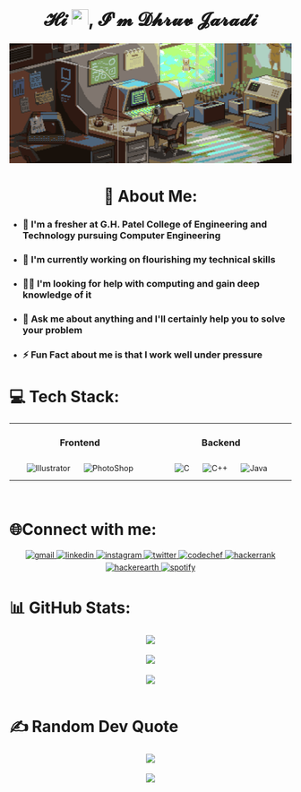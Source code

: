 ### <div align="center"><h1>𝓗𝓲 <img src = "https://user-images.githubusercontent.com/1303154/88677602-1635ba80-d120-11ea-84d8-d263ba5fc3c0.gif" width="30px" height="30px">, 𝓘'𝓶 𝓓𝓱𝓻𝓾𝓿 𝓙𝓪𝓻𝓪𝓭𝓲</div> 

![MasterHead](318301884-cfc8e6ce-df39-49b4-8ce7-6f540b9bf34f.gif)


# <div align="center">💫 About Me:</div>
- <h3>🌱 I'm a fresher at G.H. Patel College of Engineering and Technology pursuing Computer Engineering<br>
- <h3>🔭 I'm currently working on flourishing my technical skills <br>
- <h3>🤝🏽 I'm looking for help with computing and gain deep knowledge of it<br>
- <h3>💬 Ask me about anything and I'll certainly help you to solve your problem<br>
- <h3>⚡ Fun Fact about me is that I work well under pressure<br>

# 💻 Tech Stack:
<div align="center">  <table><tr><td valign="top" width="40%">

   ### <div align="center">Frontend  
<div align="center">  
<img style="margin: 10px" src="https://profilinator.rishav.dev/skills-assets/adobe_illustrator-icon.svg" alt="Illustrator" height="30" />  
<img style="margin: 10px" src="https://profilinator.rishav.dev/skills-assets/photoshop-plain.svg" alt="PhotoShop" height="30" />  
</div></td><td valign="top" width="40%">

  ### <div align="center">Backend  
<div align="center">  
<img style="margin: 10px" src="https://profilinator.rishav.dev/skills-assets/c-original.svg" alt="C" height="30" />   
<img style="margin: 10px" src="https://profilinator.rishav.dev/skills-assets/cplusplus-original.svg" alt="C++" height="30" />  
<img style="margin: 10px" src="https://profilinator.rishav.dev/skills-assets/java-original-wordmark.svg" alt="Java" height="30" />    
</div></td></tr></table>  
<br/>
  
#  <div align="left">🌐Connect with me:

<a href="https://mail.google.com/mail/u/0/#inbox?compose=jrjtXLDRkqJDHqSnLVwgQmQlLckpfdhVWfctjKQsPfxbgzvkgkBZWpkcWTwzSDpgNdSDmpTm" target="_blank">
<img src=https://img.shields.io/badge/Gmail-D14836?style=for-the-badge&logo=gmail&logoColor=white alt=gmail style="margin-bottom: 5px;" />
</a>  
<a href="https://linkedin.com/in/dhruv-jaradi-46039a179" target="_blank">
<img src=https://img.shields.io/badge/linkedin-%231E77B5.svg?&style=for-the-badge&logo=linkedin&logoColor=white alt=linkedin style="margin-bottom: 5px;" />
</a>
<a href="https://www.instagram.com/_jdhruv14_/" target="_blank">
<img src=https://img.shields.io/badge/Instagram-E4405F?style=for-the-badge&logo=instagram&logoColor=white alt=instagram style="margin-bottom: 5px;" />
</a>   
<a href="https://twitter.com/DhruvJaradi1" target="_blank">
<img src=https://img.shields.io/badge/twitter-%2300acee.svg?&style=for-the-badge&logo=twitter&logoColor=white alt=twitter style="margin-bottom: 5px;" />
</a>
<a href="https://www.codechef.com/users/jdhruv14" target="_blank">
<img src=https://img.shields.io/badge/-CodeChef-5B4638?style=for-the-badge&logo=CodeChef&logoColor=white alt=codechef style="margin-bottom: 5px;" />
</a>
<a href="https://www.hackerrank.com/jdhruv1434" target="_blank">
<img src=https://img.shields.io/badge/-Hackerrank-2EC866?style=for-the-badge&logo=HackerRank&logoColor=white alt=hackerrank style="margin-bottom: 5px;" />
</a>
<a href="https://www.hackerearth.com/@jdhruv1434" target="_blank">
<img src=https://img.shields.io/badge/HackerEarth-%232C3454.svg?&style=for-the-badge&logo=HackerEarth&logoColor=Blue alt=hackerearth style="margin-bottom: 5px;" />
</a>
<a href="https://open.spotify.com/user/31pdnhztl75d3z56tgm2ol3talhm" target="_blank">
<img src=https://img.shields.io/badge/Spotify-1ED760?style=for-the-badge&logo=spotify&logoColor=white alt=spotify style="margin-bottom: 5px;" />
</a>
  
</div>

# 📊 GitHub Stats:
<div align="center"><img src="https://github-readme-stats.vercel.app/api?username=JDhruv14&theme=radical&hide_border=false&include_all_commits=false&count_private=false" align="center" /></div>  
<br/>
<div align="center"><img src="https://github-readme-streak-stats.herokuapp.com/?user=JDhruv14&theme=radical&hide_border=false" align="center" /></div>  
<br/>  
<div align="center"><img src="https://github-readme-stats.vercel.app/api/top-langs/?username=JDhruv14&theme=radical&hide_border=false&include_all_commits=false&count_private=false&layout=compact" align="center" /></div>  
<br/>  

# ✍️ Random Dev Quote
<div align="center">
<img src="https://quotes-github-readme.vercel.app/api?type=horizontal&theme=radical" align="center" />
</div>  
<br/>    

<div align="center">
<img src="https://komarev.com/ghpvc/?username=JDhruv14&&style=flat-square" align="center" />
</div>  
